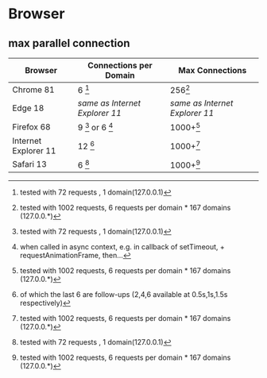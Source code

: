 # Browser
## max parallel connection
| Browser              | Connections per Domain         | Max Connections                |
| -------------------- | ------------------------------ | ------------------------------ |
| Chrome 81            | 6 [^note1]                     | 256[^note2]                    |
| Edge 18              | *same as Internet Explorer 11* | *same as Internet Explorer 11* |
| Firefox 68           | 9 [^note1] or 6 [^note3]       | 1000+[^note2]                  |
| Internet Explorer 11 | 12 [^note4]                    | 1000+[^note2]                  |
| Safari 13            | 6 [^note1]                     | 1000+[^note2] 

[^note1]: tested with 72 requests , 1 domain(127.0.0.1)
[^note2]: tested with 1002 requests, 6 requests per domain * 167 domains (127.0.0.*)
[^note3]: when called in async context, e.g. in callback of setTimeout, + requestAnimationFrame, then...
[^note4]: of which the last 6 are follow-ups (2,4,6 available at 0.5s,1s,1.5s respectively)